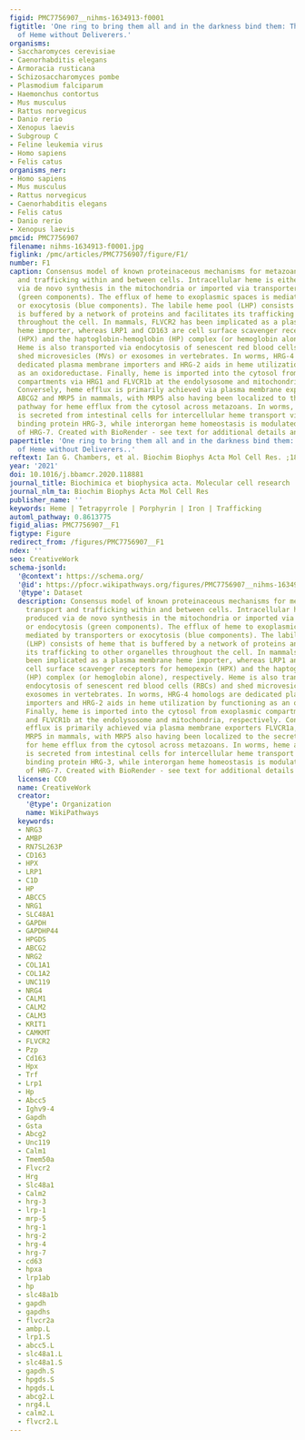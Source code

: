 ```yaml
---
figid: PMC7756907__nihms-1634913-f0001
figtitle: 'One ring to bring them all and in the darkness bind them: The Trafficking
  of Heme without Deliverers.'
organisms:
- Saccharomyces cerevisiae
- Caenorhabditis elegans
- Armoracia rusticana
- Schizosaccharomyces pombe
- Plasmodium falciparum
- Haemonchus contortus
- Mus musculus
- Rattus norvegicus
- Danio rerio
- Xenopus laevis
- Subgroup C
- Feline leukemia virus
- Homo sapiens
- Felis catus
organisms_ner:
- Homo sapiens
- Mus musculus
- Rattus norvegicus
- Caenorhabditis elegans
- Felis catus
- Danio rerio
- Xenopus laevis
pmcid: PMC7756907
filename: nihms-1634913-f0001.jpg
figlink: /pmc/articles/PMC7756907/figure/F1/
number: F1
caption: Consensus model of known proteinaceous mechanisms for metazoan heme transport
  and trafficking within and between cells. Intracellular heme is either produced
  via de novo synthesis in the mitochondria or imported via transporters or endocytosis
  (green components). The efflux of heme to exoplasmic spaces is mediated by transporters
  or exocytosis (blue components). The labile heme pool (LHP) consists of heme that
  is buffered by a network of proteins and facilitates its trafficking to other organelles
  throughout the cell. In mammals, FLVCR2 has been implicated as a plasma membrane
  heme importer, whereas LRP1 and CD163 are cell surface scavenger receptors for hemopexin
  (HPX) and the haptoglobin-hemoglobin (HP) complex (or hemoglobin alone), respectively.
  Heme is also transported via endocytosis of senescent red blood cells (RBCs) and
  shed microvesicles (MVs) or exosomes in vertebrates. In worms, HRG-4 homologs are
  dedicated plasma membrane importers and HRG-2 aids in heme utilization by functioning
  as an oxidoreductase. Finally, heme is imported into the cytosol from exoplasmic
  compartments via HRG1 and FLVCR1b at the endolysosome and mitochondria, respectively.
  Conversely, heme efflux is primarily achieved via plasma membrane exporters FLVCR1a,
  ABCG2 and MRP5 in mammals, with MRP5 also having been localized to the secretory
  pathway for heme efflux from the cytosol across metazoans. In worms, heme additionally
  is secreted from intestinal cells for intercellular heme transport via the heme
  binding protein HRG-3, while interorgan heme homeostasis is modulated via secretion
  of HRG-7. Created with BioRender - see text for additional details and .
papertitle: 'One ring to bring them all and in the darkness bind them: The Trafficking
  of Heme without Deliverers..'
reftext: Ian G. Chambers, et al. Biochim Biophys Acta Mol Cell Res. ;1868(1):118881-118881.
year: '2021'
doi: 10.1016/j.bbamcr.2020.118881
journal_title: Biochimica et biophysica acta. Molecular cell research
journal_nlm_ta: Biochim Biophys Acta Mol Cell Res
publisher_name: ''
keywords: Heme | Tetrapyrrole | Porphyrin | Iron | Trafficking
automl_pathway: 0.8613775
figid_alias: PMC7756907__F1
figtype: Figure
redirect_from: /figures/PMC7756907__F1
ndex: ''
seo: CreativeWork
schema-jsonld:
  '@context': https://schema.org/
  '@id': https://pfocr.wikipathways.org/figures/PMC7756907__nihms-1634913-f0001.html
  '@type': Dataset
  description: Consensus model of known proteinaceous mechanisms for metazoan heme
    transport and trafficking within and between cells. Intracellular heme is either
    produced via de novo synthesis in the mitochondria or imported via transporters
    or endocytosis (green components). The efflux of heme to exoplasmic spaces is
    mediated by transporters or exocytosis (blue components). The labile heme pool
    (LHP) consists of heme that is buffered by a network of proteins and facilitates
    its trafficking to other organelles throughout the cell. In mammals, FLVCR2 has
    been implicated as a plasma membrane heme importer, whereas LRP1 and CD163 are
    cell surface scavenger receptors for hemopexin (HPX) and the haptoglobin-hemoglobin
    (HP) complex (or hemoglobin alone), respectively. Heme is also transported via
    endocytosis of senescent red blood cells (RBCs) and shed microvesicles (MVs) or
    exosomes in vertebrates. In worms, HRG-4 homologs are dedicated plasma membrane
    importers and HRG-2 aids in heme utilization by functioning as an oxidoreductase.
    Finally, heme is imported into the cytosol from exoplasmic compartments via HRG1
    and FLVCR1b at the endolysosome and mitochondria, respectively. Conversely, heme
    efflux is primarily achieved via plasma membrane exporters FLVCR1a, ABCG2 and
    MRP5 in mammals, with MRP5 also having been localized to the secretory pathway
    for heme efflux from the cytosol across metazoans. In worms, heme additionally
    is secreted from intestinal cells for intercellular heme transport via the heme
    binding protein HRG-3, while interorgan heme homeostasis is modulated via secretion
    of HRG-7. Created with BioRender - see text for additional details and .
  license: CC0
  name: CreativeWork
  creator:
    '@type': Organization
    name: WikiPathways
  keywords:
  - NRG3
  - AMBP
  - RN7SL263P
  - CD163
  - HPX
  - LRP1
  - C1D
  - HP
  - ABCC5
  - NRG1
  - SLC48A1
  - GAPDH
  - GAPDHP44
  - HPGDS
  - ABCG2
  - NRG2
  - COL1A1
  - COL1A2
  - UNC119
  - NRG4
  - CALM1
  - CALM2
  - CALM3
  - KRIT1
  - CAMKMT
  - FLVCR2
  - Pzp
  - Cd163
  - Hpx
  - Trf
  - Lrp1
  - Hp
  - Abcc5
  - Ighv9-4
  - Gapdh
  - Gsta
  - Abcg2
  - Unc119
  - Calm1
  - Tmem50a
  - Flvcr2
  - Hrg
  - Slc48a1
  - Calm2
  - hrg-3
  - lrp-1
  - mrp-5
  - hrg-1
  - hrg-2
  - hrg-4
  - hrg-7
  - cd63
  - hpxa
  - lrp1ab
  - hp
  - slc48a1b
  - gapdh
  - gapdhs
  - flvcr2a
  - ambp.L
  - lrp1.S
  - abcc5.L
  - slc48a1.L
  - slc48a1.S
  - gapdh.S
  - hpgds.S
  - hpgds.L
  - abcg2.L
  - nrg4.L
  - calm2.L
  - flvcr2.L
---
```


